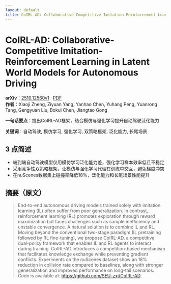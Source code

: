 ```yaml
---
layout: default
title: CoIRL-AD: Collaborative-Competitive Imitation-Reinforcement Learning in Latent World Models for Autonomous Driving
---
```


# CoIRL-AD: Collaborative-Competitive Imitation-Reinforcement Learning in Latent World Models for Autonomous Driving
**arXiv**：[2510.12560v1](https://arxiv.org/abs/2510.12560) · [PDF](https://arxiv.org/pdf/2510.12560.pdf)  
**作者**：Xiaoji Zheng, Ziyuan Yang, Yanhao Chen, Yuhang Peng, Yuanrong Tang, Gengyuan Liu, Bokui Chen, Jiangtao Gong  

**一句话要点**：提出CoIRL-AD框架，结合模仿与强化学习提升自动驾驶泛化能力

**关键词**：自动驾驶, 模仿学习, 强化学习, 双策略框架, 泛化能力, 长尾场景

## 3 点简述
- 端到端自动驾驶模型仅用模仿学习泛化能力差，强化学习样本效率低且不稳定
- 采用竞争性双策略框架，让模仿与强化学习代理在训练中交互，避免梯度冲突
- 在nuScenes数据集上碰撞率降低18%，泛化能力和长尾场景性能提升

## 摘要（原文）

> End-to-end autonomous driving models trained solely with imitation learning
> (IL) often suffer from poor generalization. In contrast, reinforcement learning
> (RL) promotes exploration through reward maximization but faces challenges such
> as sample inefficiency and unstable convergence. A natural solution is to
> combine IL and RL. Moving beyond the conventional two-stage paradigm (IL
> pretraining followed by RL fine-tuning), we propose CoIRL-AD, a competitive
> dual-policy framework that enables IL and RL agents to interact during
> training. CoIRL-AD introduces a competition-based mechanism that facilitates
> knowledge exchange while preventing gradient conflicts. Experiments on the
> nuScenes dataset show an 18% reduction in collision rate compared to baselines,
> along with stronger generalization and improved performance on long-tail
> scenarios. Code is available at: https://github.com/SEU-zxj/CoIRL-AD.

